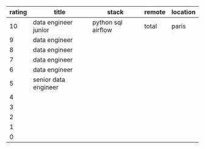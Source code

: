 | rating | title | stack | remote | location |
| ------ | ----- | ----- | ------ | -------- |
| 10     |  data engineer junior     | python sql airflow      | total       |  paris        |
| 9      | data engineer      |       |        |          |
| 8      | data engineer      |       |        |          |
| 7      | data engineer      |       |        |          |
| 6      | data engineer      |       |        |          |
| 5      | senior data engineer      |       |        |          |
| 4      |       |       |        |          |
| 3      |       |       |        |          |
| 2      |       |       |        |          |
| 1      |       |       |        |          |
| 0       |       |       |        |          |

